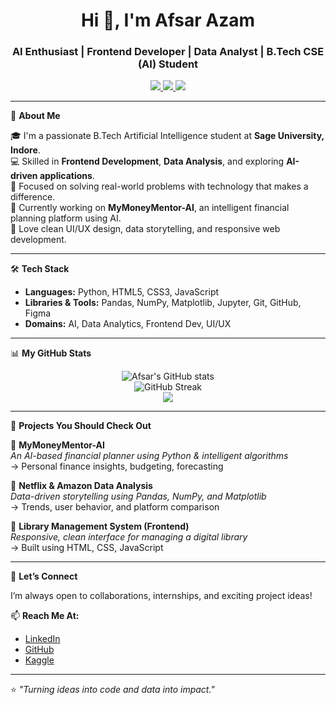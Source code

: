 
<h1 align="center">Hi 👋, I'm Afsar Azam</h1>
<h3 align="center">AI Enthusiast | Frontend Developer | Data Analyst | B.Tech CSE (AI) Student</h3>

<p align="center">
  <a href="https://www.linkedin.com/in/afsar-azam-170046330" target="_blank">
    <img src="https://img.shields.io/badge/LinkedIn-blue?style=for-the-badge&logo=linkedin" />
  </a>
  <a href="https://github.com/Afsar426" target="_blank">
    <img src="https://img.shields.io/badge/GitHub-black?style=for-the-badge&logo=github" />
  </a>
  <a href="https://www.kaggle.com/afsarazam" target="_blank">
    <img src="https://img.shields.io/badge/Kaggle-20BEFF?style=for-the-badge&logo=kaggle&logoColor=white" />
  </a>
</p>

---

🚀 **About Me**

🎓 I'm a passionate B.Tech Artificial Intelligence student at **Sage University, Indore**.  
💻 Skilled in **Frontend Development**, **Data Analysis**, and exploring **AI-driven applications**.  
🧠 Focused on solving real-world problems with technology that makes a difference.  
🌱 Currently working on **MyMoneyMentor-AI**, an intelligent financial planning platform using AI.  
🎨 Love clean UI/UX design, data storytelling, and responsive web development.

---

🛠️ **Tech Stack**

- **Languages:** Python, HTML5, CSS3, JavaScript  
- **Libraries & Tools:** Pandas, NumPy, Matplotlib, Jupyter, Git, GitHub, Figma  
- **Domains:** AI, Data Analytics, Frontend Dev, UI/UX  

---

📊 **My GitHub Stats**

<p align="center">
  <img src="https://github-readme-stats.vercel.app/api?username=Afsar426&show_icons=true&theme=radical" alt="Afsar's GitHub stats" />
  <br/>
  <img src="https://github-readme-streak-stats.herokuapp.com/?user=Afsar426&theme=radical" alt="GitHub Streak" />
  <br/>
  <img src="https://github-readme-stats.vercel.app/api/top-langs/?username=Afsar426&layout=compact&theme=radical" />
</p>

---

📁 **Projects You Should Check Out**

🔹 **MyMoneyMentor-AI**  
_An AI-based financial planner using Python & intelligent algorithms_  
→ Personal finance insights, budgeting, forecasting

🔹 **Netflix & Amazon Data Analysis**  
_Data-driven storytelling using Pandas, NumPy, and Matplotlib_  
→ Trends, user behavior, and platform comparison

🔹 **Library Management System (Frontend)**  
_Responsive, clean interface for managing a digital library_  
→ Built using HTML, CSS, JavaScript

---

🤝 **Let’s Connect**

I’m always open to collaborations, internships, and exciting project ideas!

📫 **Reach Me At:**  
- [LinkedIn](https://www.linkedin.com/in/afsar-azam-170046330)  
- [GitHub](https://github.com/Afsar426)  
- [Kaggle](https://www.kaggle.com/afsarazam)

---

⭐️ *"Turning ideas into code and data into impact."*
<!-- Proudly created with GPRM ( https://gprm.itsvg.in ) -->
